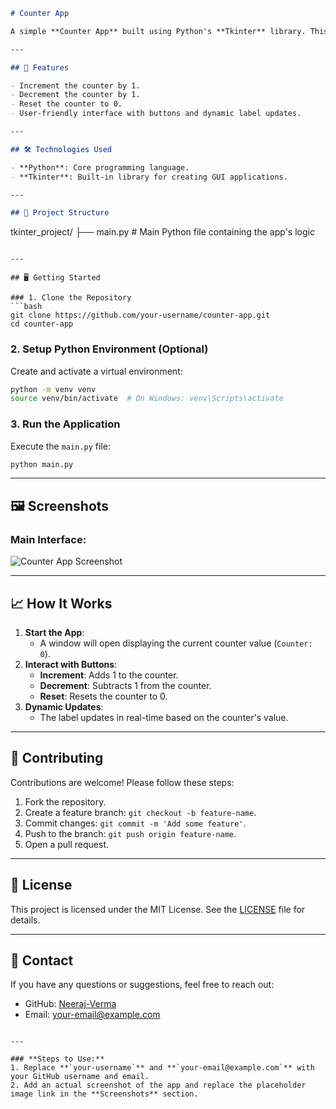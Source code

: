

```markdown
# Counter App

A simple **Counter App** built using Python's **Tkinter** library. This application allows users to increment, decrement, or reset a counter through a graphical user interface (GUI).

---

## 🚀 Features

- Increment the counter by 1.
- Decrement the counter by 1.
- Reset the counter to 0.
- User-friendly interface with buttons and dynamic label updates.

---

## 🛠️ Technologies Used

- **Python**: Core programming language.
- **Tkinter**: Built-in library for creating GUI applications.

---

## 📂 Project Structure

```
tkinter_project/
├── main.py      # Main Python file containing the app's logic
```

---

## 🖥️ Getting Started

### 1. Clone the Repository
```bash
git clone https://github.com/your-username/counter-app.git
cd counter-app
```

### 2. Setup Python Environment (Optional)
Create and activate a virtual environment:
```bash
python -m venv venv
source venv/bin/activate  # On Windows: venv\Scripts\activate
```

### 3. Run the Application
Execute the `main.py` file:
```bash
python main.py
```

---

## 🖼️ Screenshots

### Main Interface:
![Counter App Screenshot](https://media.licdn.com/dms/image/v2/D5612AQFynYOy7KEJAg/article-cover_image-shrink_600_2000/article-cover_image-shrink_600_2000/0/1704108032365?e=2147483647&v=beta&t=KhwMrEeOeUys6NUL8DXR-Q0zNmgvoh4ilCFPV7a8KXg)

---

## 📈 How It Works

1. **Start the App**:
   - A window will open displaying the current counter value (`Counter: 0`).
2. **Interact with Buttons**:
   - **Increment**: Adds 1 to the counter.
   - **Decrement**: Subtracts 1 from the counter.
   - **Reset**: Resets the counter to 0.
3. **Dynamic Updates**:
   - The label updates in real-time based on the counter's value.

---

## 🤝 Contributing

Contributions are welcome! Please follow these steps:

1. Fork the repository.
2. Create a feature branch: `git checkout -b feature-name`.
3. Commit changes: `git commit -m 'Add some feature'`.
4. Push to the branch: `git push origin feature-name`.
5. Open a pull request.

---

## 📜 License

This project is licensed under the MIT License. See the [LICENSE](LICENSE) file for details.

---

## 💬 Contact

If you have any questions or suggestions, feel free to reach out:

- GitHub: [Neeraj-Verma ](https://github.com/Neeraj99990)
- Email: your-email@example.com
```

---

### **Steps to Use:**
1. Replace **`your-username`** and **`your-email@example.com`** with your GitHub username and email.
2. Add an actual screenshot of the app and replace the placeholder image link in the **Screenshots** section.

